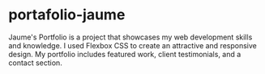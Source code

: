 # portafolio-jaume
Jaume's Portfolio is a project that showcases my web development skills and knowledge. I used Flexbox CSS to create an attractive and responsive design. My portfolio includes featured work, client testimonials, and a contact section.
